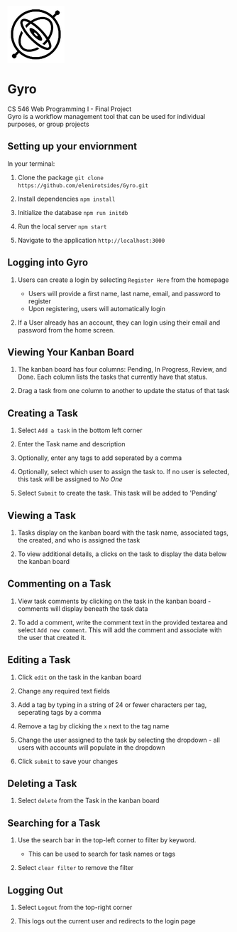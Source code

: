 <img src="/src/public/logo.png" width="128">

# Gyro

CS 546 Web Programming I - Final Project  
Gyro is a workflow management tool that can be used for individual purposes, or group projects

## Setting up your enviornment

In your terminal:

1. Clone the package
   `git clone https://github.com/elenirotsides/Gyro.git`

2. Install dependencies
   `npm install`

3. Initialize the database
   `npm run initdb`

4. Run the local server
   `npm start`

5. Navigate to the application
   `http://localhost:3000`

## Logging into Gyro

1. Users can create a login by selecting `Register Here` from the homepage

    - Users will provide a first name, last name, email, and password to register
    - Upon registering, users will automatically login

2. If a User already has an account, they can login using their email and password from the home screen.

## Viewing Your Kanban Board

1. The kanban board has four columns: Pending, In Progress, Review, and Done. Each column lists the tasks that currently have that status.

2. Drag a task from one column to another to update the status of that task

## Creating a Task

1. Select `Add a task` in the bottom left corner

2. Enter the Task name and description

3. Optionally, enter any tags to add seperated by a comma

4. Optionally, select which user to assign the task to. If no user is selected, this task will be assigned to _No One_

5. Select `Submit` to create the task. This task will be added to 'Pending'

## Viewing a Task

1. Tasks display on the kanban board with the task name, associated tags, the created, and who is assigned the task

2. To view additional details, a clicks on the task to display the data below the kanban board

## Commenting on a Task

1. View task comments by clicking on the task in the kanban board - comments will display beneath the task data

2. To add a comment, write the comment text in the provided textarea and select `Add new comment`. This will add the comment and associate with the user that created it.

## Editing a Task

1. Click `edit` on the task in the kanban board

2. Change any required text fields

3. Add a tag by typing in a string of 24 or fewer characters per tag, seperating tags by a comma

4. Remove a tag by clicking the `x` next to the tag name

5. Change the user assigned to the task by selecting the dropdown - all users with accounts will populate in the dropdown

6. Click `submit` to save your changes

## Deleting a Task

1. Select `delete` from the Task in the kanban board

## Searching for a Task

1. Use the search bar in the top-left corner to filter by keyword.

    - This can be used to search for task names or tags

2. Select `clear filter` to remove the filter

## Logging Out

1. Select `Logout` from the top-right corner

2. This logs out the current user and redirects to the login page
